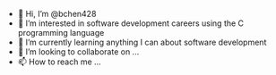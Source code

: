 - 👋 Hi, I’m @bchen428
- 👀 I’m interested in software development careers using the C programming language
- 🌱 I’m currently learning anything I can about software development
- 💞️ I’m looking to collaborate on ...
- 📫 How to reach me ...

<!---
bchen428/bchen428 is a ✨ special ✨ repository because its `README.md` (this file) appears on your GitHub profile.
You can click the Preview link to take a look at your changes.
--->
